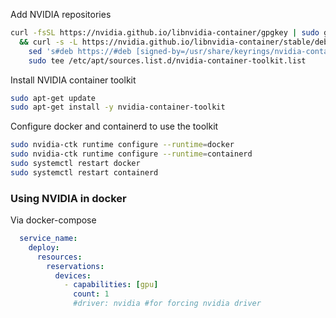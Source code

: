 
Add NVIDIA repositories
```sh
curl -fsSL https://nvidia.github.io/libnvidia-container/gpgkey | sudo gpg --dearmor -o /usr/share/keyrings/nvidia-container-toolkit-keyring.gpg \
  && curl -s -L https://nvidia.github.io/libnvidia-container/stable/deb/nvidia-container-toolkit.list | \
    sed 's#deb https://#deb [signed-by=/usr/share/keyrings/nvidia-container-toolkit-keyring.gpg] https://#g' | \
    sudo tee /etc/apt/sources.list.d/nvidia-container-toolkit.list
```

Install NVIDIA container toolkit
```sh
sudo apt-get update
sudo apt-get install -y nvidia-container-toolkit
```

Configure docker and containerd to use the toolkit
```sh
sudo nvidia-ctk runtime configure --runtime=docker
sudo nvidia-ctk runtime configure --runtime=containerd
sudo systemctl restart docker
sudo systemctl restart containerd
```

### Using NVIDIA in docker

Via docker-compose
```yaml
  service_name:
    deploy:
      resources:
        reservations:
          devices:
            - capabilities: [gpu]
              count: 1
              #driver: nvidia #for forcing nvidia driver
```

